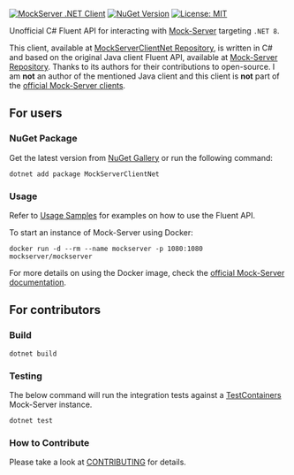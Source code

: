[![MockServer .NET Client](https://github.com/picadoh/mockserver-client-net/actions/workflows/dotnet-build.yml/badge.svg)](https://github.com/picadoh/mockserver-client-net/actions/workflows/dotnet-build.yml) [![NuGet Version](https://img.shields.io/nuget/v/MockServerClientNet)](https://www.nuget.org/packages/MockServerClientNet/) [![License: MIT](https://img.shields.io/badge/License-MIT-blue.svg)](https://github.com/picadoh/mockserver-client-net/blob/master/LICENSE.md)

Unofficial C# Fluent API for interacting with [Mock-Server](http://www.mock-server.com/) targeting `.NET 8`.

This client, available at [MockServerClientNet Repository](https://github.com/picadoh/mockserver-client-net), is written in C# and based on the original Java client Fluent API, available at [Mock-Server Repository](https://github.com/mock-server/mockserver). Thanks to its authors for their contributions to open-source. I am **not** an author of the mentioned Java client and this client is **not** part of the [official Mock-Server clients](https://www.mock-server.com/mock_server/mockserver_clients.html).

## For users

### NuGet Package

Get the latest version from [NuGet Gallery](https://www.nuget.org/packages/MockServerClientNet/) or run the following command:

    dotnet add package MockServerClientNet

### Usage

Refer to [Usage Samples](docs/Samples.md) for examples on how to use the Fluent API.

To start an instance of Mock-Server using Docker:

    docker run -d --rm --name mockserver -p 1080:1080 mockserver/mockserver

For more details on using the Docker image, check the [official Mock-Server documentation](https://www.mock-server.com/where/docker.html).

## For contributors

### Build

    dotnet build

### Testing

The below command will run the integration tests against 
a [TestContainers](https://dotnet.testcontainers.org/) Mock-Server instance.

    dotnet test

### How to Contribute

Please take a look at [CONTRIBUTING](CONTRIBUTING.md) for details.
